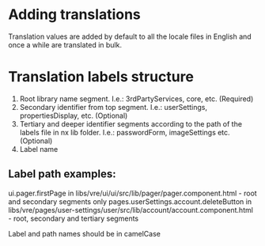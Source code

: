 # Adding translations

Translation values are added by default to all the locale files in English and
once a while are translated in bulk.

# Translation labels structure

1. Root library name segment. I.e.: 3rdPartyServices, core, etc. (Required)
2. Secondary identifier from top segment. I.e.: userSettings, propertiesDisplay, etc. (Optional)
3. Tertiary and deeper identifier segments according to the path of the labels file in nx lib folder. I.e.: passwordForm, imageSettings etc. (Optional)
4. Label name

## Label path examples:

ui.pager.firstPage in libs/vre/ui/ui/src/lib/pager/pager.component.html - root and secondary segments only
pages.userSettings.account.deleteButton in libs/vre/pages/user-settings/user/src/lib/account/account.component.html - root, secondary and tertiary segments

Label and path names should be in camelCase
